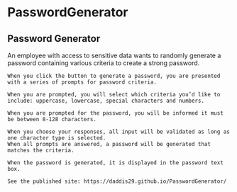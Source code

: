 # PasswordGenerator
## Password Generator 

An employee with access to sensitive data wants to randomly generate a password containing various criteria to create a strong password.


```
When you click the button to generate a password, you are presented with a series of prompts for password criteria.

When you are prompted, you will select which criteria you’d like to include: uppercase, lowercase, special characters and numbers.

When you are prompted for the password, you will be informed it must be between 8-128 characters.

When you choose your responses, all input will be validated as long as one character type is selected.
When all prompts are answered, a password will be generated that matches the criteria. 

When the password is generated, it is displayed in the password text box.

See the published site: https://daddis29.github.io/PasswordGenerator/

